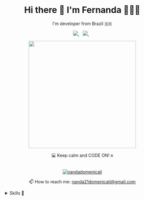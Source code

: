  
<h1 align='center'>
  Hi there 👋 I'm Fernanda 👩🏻‍💻
</h1>

<p align='center'>
  I'm developer from Brazil 🇧🇷 
</p>

<p align='center'>  
  
  <a href="https://www.linkedin.com/in/fernanda-cardoso-domenicali-83a225158/">
    <img src="https://img.shields.io/badge/linkedin-%230077B5.svg?&style=for-the-badge&logo=linkedin&logoColor=white" />
  </a>&nbsp;&nbsp; 
  <a href="https://www.instagram.com/domecoder/">
    <img src="https://img.shields.io/badge/instagram-%23E4405F.svg?&style=for-the-badge&logo=instagram&logoColor=white" />        
  </a>&nbsp;&nbsp;
  
</p>

<p align='center'>
  <a href="#"><img src="https://github-readme-stats.vercel.app/api?username=nandadomenicali&show_icons=true&count_private=true&theme=dark" width="350"></a>
</p>

<p align='center'>
  💻 Keep calm and CODE ON! 🔛 <br/><br/>
  
</p>  

<p align="center">
  <a href="https://github.com/nandadomenicali">
    <img src="https://github-readme-stats.vercel.app/api/top-langs/?username=nandadomenicali&langs_count=6&hide_border=true&hide=html,css,scss&layout=compact&theme=tokyonight" alt="nandadomenicali" />
  </a> 
</p>

<p align='center'>
  📫 How to reach me: <a href='mailto:nanda21domenicali@gmail.com'>nanda21domenicali@gmail.com</a>
</p>

<details>
  <summary>Skills 🚀</summary>

<img align="light" src="https://img.shields.io/badge/Java-ED8B00?style=for-the-badge&logo=java&logoColor=white" />
<img align="light" src="https://img.shields.io/badge/JavaScript-F7DF1E?style=for-the-badge&logo=javascript&logoColor=black" />
<img align="light" src="https://img.shields.io/badge/TypeScript-007ACC?style=for-the-badge&logo=typescript&logoColor=white" />
<img align="light" src="https://img.shields.io/badge/CSS3-1572B6?style=for-the-badge&logo=css3&logoColor=white" />
<img align="light" src="https://img.shields.io/badge/HTML5-E34F26?style=for-the-badge&logo=html5&logoColor=white" />
<img align="light" src="https://img.shields.io/badge/Node.js-339933?style=for-the-badge&logo=nodedotjs&logoColor=white" />
<img align="light" src="https://img.shields.io/badge/npm-CB3837?style=for-the-badge&logo=npm&logoColor=white" />
<img align="light" src="https://img.shields.io/badge/jQuery-0769AD?style=for-the-badge&logo=jquery&logoColor=white" /> 

<img align="light" src="https://img.shields.io/badge/Express.js-000000?style=for-the-badge&logo=express&logoColor=white" />
<img align="light" src="https://img.shields.io/badge/Angular-DD0031?style=for-the-badge&logo=angular&logoColor=white" />
<img align="light" src="https://img.shields.io/badge/Bootstrap-563D7C?style=for-the-badge&logo=bootstrap&logoColor=white" />
<img align="light" src="https://img.shields.io/badge/Unity-100000?style=for-the-badge&logo=unity&logoColor=white" />
<img align="light" src="https://img.shields.io/badge/Amazon_AWS-232F3E?style=for-the-badge&logo=amazon-aws&logoColor=white" />

<img align="light" src="https://img.shields.io/badge/Azure_DevOps-0078D7?style=for-the-badge&logo=azure-devops&logoColor=white" />
<img align="light" src="https://img.shields.io/badge/Jenkins-D24939?style=for-the-badge&logo=Jenkins&logoColor=white" />
<img align="light" src="https://img.shields.io/badge/Docker-2CA5E0?style=for-the-badge&logo=docker&logoColor=white" />
<img align="light" src="https://img.shields.io/badge/Spring-6DB33F?style=for-the-badge&logo=spring&logoColor=white" />
<img align="light" src="https://img.shields.io/badge/Amazon%20DynamoDB-4053D6?style=for-the-badge&logo=Amazon%20DynamoDB&logoColor=white" />
<img align="light" src="https://img.shields.io/badge/MySQL-00000F?style=for-the-badge&logo=mysql&logoColor=white"/>

</details>
 
